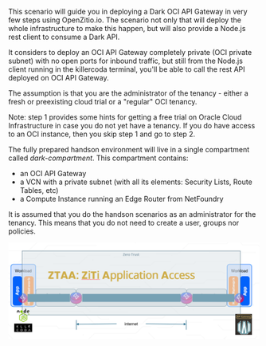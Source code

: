 This scenario will guide you in deploying a Dark OCI API Gateway in very few steps using OpenZitio.io.
The scenario not only that will deploy the whole infrastructure to make this happen, but will also provide a Node.js rest client to consume a Dark API.

It considers to deploy an OCI API Gateway completely private (OCI private subnet) with no open ports for inbound traffic, but still from the Node.js client running
in the killercoda terminal, you'll be able to call the rest API deployed on OCI API Gateway.

The assumption is that you are the administrator of the tenancy - either a fresh or preexisting cloud trial or a "regular" OCI tenancy.

Note: step 1 provides some hints for getting a free trial on Oracle Cloud Infrastructure in case you do not yet have a tenancy. If you do have access to an OCI instance, then you skip step 1 and go to step 2. 

The fully prepared handson environment will live in a single compartment called *dark-compartment*. This compartment contains:
* an OCI API Gateway
* a VCN with a private subnet (with all its elements: Security Lists, Route Tables, etc)
* a Compute Instance running an Edge Router from NetFoundry


It is assumed that you do the handson scenarios as an administrator for the tenancy. This means that you do not need to create a user, groups nor policies.  

![](https://raw.githubusercontent.com/rcarrascosps/tester-kc/main/dark-oci-api-gateway/assets/intro.png?raw=true)

